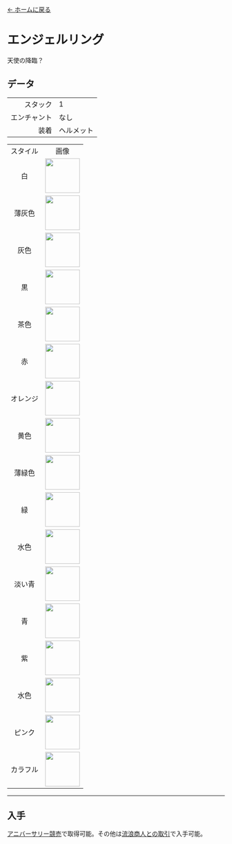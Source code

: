 [← ホームに戻る](../)
# エンジェルリング
天使の降臨？

## データ
<table>
    <tr><td align="end">スタック</td><td>1</td></tr>
    <tr><td align="end">エンチャント</td><td>なし</td></tr>
    <tr><td align="end">装着</td><td>ヘルメット</td></tr>
</table>
<table>
    <tr><td align="center">スタイル</td><td align="center">画像</td></tr>
    <tr><td align="center">白</td><td><img src="https://i.imgur.com/ymQfXnG.png" height="80"/></td></tr>
    <tr><td align="center">薄灰色</td><td><img src="https://i.imgur.com/xtX6NUT.png" height="80"/></td></tr>
    <tr><td align="center">灰色</td><td><img src="https://i.imgur.com/Of2SjIo.png" height="80"/></td></tr>
    <tr><td align="center">黒</td><td><img src="https://i.imgur.com/VdtH3zZ.png" height="80"/></td></tr>
    <tr><td align="center">茶色</td><td><img src="https://i.imgur.com/BErUa75.png" height="80"/></td></tr>
    <tr><td align="center">赤</td><td><img src="https://i.imgur.com/JmeounM.png" height="80"/></td></tr>
    <tr><td align="center">オレンジ</td><td><img src="https://i.imgur.com/DwUteE9.png" height="80"/></td></tr>
    <tr><td align="center">黄色</td><td><img src="https://i.imgur.com/3y9pSLb.png" height="80"/></td></tr>
    <tr><td align="center">薄緑色</td><td><img src="https://i.imgur.com/d3FtHUw.png" height="80"/></td></tr>
    <tr><td align="center">緑</td><td><img src="https://i.imgur.com/YiFSuYG.png" height="80"/></td></tr>
    <tr><td align="center">水色</td><td><img src="https://i.imgur.com/fQ9YVIy.png" height="80"/></td></tr>
    <tr><td align="center">淡い青</td><td><img src="https://i.imgur.com/iJnP9zV.png" height="80"/></td></tr>
    <tr><td align="center">青</td><td><img src="https://i.imgur.com/gmsu4WY.png" height="80"/></td></tr>
    <tr><td align="center">紫</td><td><img src="https://i.imgur.com/lCPIDMI.png" height="80"/></td></tr>
    <tr><td align="center">水色</td><td><img src="https://i.imgur.com/pzs5wzJ.png" height="80"/></td></tr>
    <tr><td align="center">ピンク</td><td><img src="https://i.imgur.com/3v5X094.png" height="80"/></td></tr>
    <tr><td align="center">カラフル</td><td><img src="https://i.imgur.com/ojKGaam.gif" height="80"/></td></tr>
</table>

---

## 入手
[アニバーサリー競売](../feature/anniversary.md)で取得可能。その他は[流浪商人との取引](../feature/enhanced_wandering_trader.md)で入手可能。
